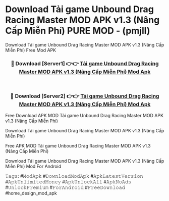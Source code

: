# Download Tải game Unbound Drag Racing Master MOD APK v1.3 (Nâng Cấp Miễn Phí) PURE MOD - (pmjll)
Download Tải game Unbound Drag Racing Master MOD APK v1.3 (Nâng Cấp Miễn Phí) Free Mod APK

<div align="center">
<h3>🔴 Download [Server1] 👉👉 <a href="https://apk-comot.site?title=Tải_game_Unbound_Drag_Racing_Master_MOD_APK_v1.3_(Nâng_Cấp_Miễn_Phí)">Tải game Unbound Drag Racing Master MOD APK v1.3 (Nâng Cấp Miễn Phí) Mod Apk</a></h3><br>

<h3>🔴 Download [Server2] 👉👉 <a href="https://apk-comot.site?title=Tải_game_Unbound_Drag_Racing_Master_MOD_APK_v1.3_(Nâng_Cấp_Miễn_Phí)">Tải game Unbound Drag Racing Master MOD APK v1.3 (Nâng Cấp Miễn Phí) Mod Apk</a></h3>
</div>


Free Download APK MOD Tải game Unbound Drag Racing Master MOD APK v1.3 (Nâng Cấp Miễn Phí)

Download Tải game Unbound Drag Racing Master MOD APK v1.3 (Nâng Cấp Miễn Phí) 

Free APK MOD Tải game Unbound Drag Racing Master MOD APK v1.3 (Nâng Cấp Miễn Phí) 

Download Tải game Unbound Drag Racing Master MOD APK v1.3 (Nâng Cấp Miễn Phí) Mod For Android

𝚃𝚊𝚐𝚜: #𝙼𝚘𝚍𝙰𝚙𝚔 #𝙳𝚘𝚠𝚗𝚕𝚘𝚊𝚍𝙼𝚘𝚍𝙰𝚙𝚔 #𝙰𝚙𝚔𝙻𝚊𝚝𝚎𝚜𝚝𝚅𝚎𝚛𝚜𝚒𝚘𝚗 #𝙰𝚙𝚔𝚄𝚗𝚕𝚒𝚖𝚒𝚝𝚎𝚍𝙼𝚘𝚗𝚎𝚢 #𝙰𝚙𝚔𝚄𝚗𝚕𝚘𝚌𝚔𝙰𝚕𝚕 #𝙰𝚙𝚔𝙽𝚘𝙰𝚍𝚜 #𝚄𝚗𝚕𝚘𝚌𝚔𝙿𝚛𝚎𝚖𝚒𝚞𝚖 #𝙵𝚘𝚛𝙰𝚗𝚍𝚛𝚘𝚒𝚍 #𝙵𝚛𝚎𝚎𝙳𝚘𝚠𝚗𝚕𝚘𝚊𝚍 #home_design_mod_apk